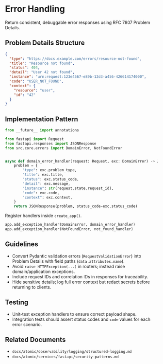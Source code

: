 # Error Handling

Return consistent, debuggable error responses using RFC 7807 Problem Details.

## Problem Details Structure

```json
{
  "type": "https://docs.example.com/errors/resource-not-found",
  "title": "Resource not found",
  "status": 404,
  "detail": "User 42 not found",
  "instance": "urn:request:123e4567-e89b-12d3-a456-426614174000",
  "code": "USER_NOT_FOUND",
  "context": {
    "resource": "user",
    "id": "42"
  }
}
```

## Implementation Pattern

```python
from __future__ import annotations

from fastapi import Request
from fastapi.responses import JSONResponse
from src.core.errors import DomainError, NotFoundError


async def domain_error_handler(request: Request, exc: DomainError) -> JSONResponse:
    problem = {
        "type": exc.problem_type,
        "title": exc.title,
        "status": exc.status_code,
        "detail": exc.message,
        "instance": str(request.state.request_id),
        "code": exc.code,
        "context": exc.context,
    }
    return JSONResponse(problem, status_code=exc.status_code)
```

Register handlers inside `create_app()`.

```python
app.add_exception_handler(DomainError, domain_error_handler)
app.add_exception_handler(NotFoundError, not_found_handler)
```

## Guidelines

- Convert Pydantic validation errors (`RequestValidationError`) into Problem Details with field paths (`data.attributes.name`).
- Avoid `raise HTTPException(...)` in routers; instead raise domain/application exceptions.
- Include request IDs and correlation IDs in responses for traceability.
- Hide sensitive details; log full error context but redact secrets before returning to clients.

## Testing

- Unit-test exception handlers to ensure correct payload shape.
- Integration tests should assert status codes and `code` values for each error scenario.

## Related Documents

- `docs/atomic/observability/logging/structured-logging.md`
- `docs/atomic/services/fastapi/security-patterns.md`
